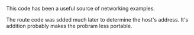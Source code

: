 This code has been a useful source of networking examples.

The route code was sdded much later to determine the host's address.
It's addition probably makes the probram less portable.

